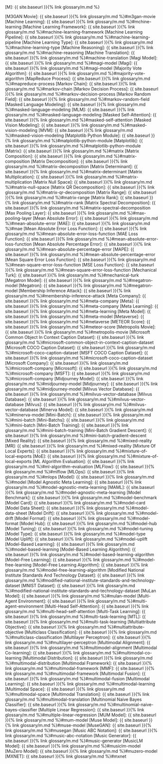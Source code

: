 [M]: {{ site.baseurl }}{% link glossary/m.md %}

[M3GAN Movie]: {{ site.baseurl }}{% link glossary/m.md %}#m3gan-movie
[Machine Learning]: {{ site.baseurl }}{% link glossary/m.md %}#mchine-learning
[Machine Learning Framework]: {{ site.baseurl }}{% link glossary/m.md %}#machine-learning-framework
[Machine Learning Pipeline]: {{ site.baseurl }}{% link glossary/m.md %}#machine-learning-pipeline
[Machine Learning Type]: {{ site.baseurl }}{% link glossary/m.md %}#machine-learning-type
[Machine Reasoning]: {{ site.baseurl }}{% link glossary/m.md %}#machine-reasoning
[Machine Translation]: {{ site.baseurl }}{% link glossary/m.md %}#machine-translation
[Magi Model]: {{ site.baseurl }}{% link glossary/m.md %}#magi-model
[Magi]: {{ site.baseurl }}{% link glossary/m.md %}#magi-model
[Majority Vote Algorithm]: {{ site.baseurl }}{% link glossary/m.md %}#majority-vote-algorithm
[MapReduce Process]: {{ site.baseurl }}{% link glossary/m.md %}#mapreduce-process
[Markov Chain]: {{ site.baseurl }}{% link glossary/m.md %}#markov-chain
[Markov Decision Process]: {{ site.baseurl }}{% link glossary/m.md %}#markov-decision-process
[Markov Random Field]: {{ site.baseurl }}{% link glossary/m.md %}#markov-random-field
[Masked Language Modeling]: {{ site.baseurl }}{% link glossary/m.md %}#masked-language-modeling
[MLM]: {{ site.baseurl }}{% link glossary/m.md %}#masked-language-modeling
[Masked Self-Attention]: {{ site.baseurl }}{% link glossary/m.md %}#masked-self-attention
[Masked Vision Modeling]: {{ site.baseurl }}{% link glossary/m.md %}#masked-vision-modeling
[MVM]: {{ site.baseurl }}{% link glossary/m.md %}#masked-vision-modeling
[Matplotlib Python Module]: {{ site.baseurl }}{% link glossary/m.md %}#matplotlib-python-module
[Matplotlib]: {{ site.baseurl }}{% link glossary/m.md %}#matplotlib-python-module
[Matrix]: {{ site.baseurl }}{% link glossary/m.md %}#matrix
[Matrix Composition]: {{ site.baseurl }}{% link glossary/m.md %}#matrix-composition
[Matrix Decomposition]: {{ site.baseurl }}{% link glossary/m.md %}#matrix-decomposition
[Matrix Determinant]: {{ site.baseurl }}{% link glossary/m.md %}#matrix-determinant
[Matrix Multiplication]: {{ site.baseurl }}{% link glossary/m.md %}#matrix-multiplication
[Matrix Null Space]: {{ site.baseurl }}{% link glossary/m.md %}#matrix-null-space
[Matrix QR Decomposition]: {{ site.baseurl }}{% link glossary/m.md %}#matrix-qr-decomposition
[Matrix Range]: {{ site.baseurl }}{% link glossary/m.md %}#matrix-range
[Matrix Rank]: {{ site.baseurl }}{% link glossary/m.md %}#matrix-rank
[Matrix Spectral Decomposition]: {{ site.baseurl }}{% link glossary/m.md %}#matrix-spectral-decomposition
[Max Pooling Layer]: {{ site.baseurl }}{% link glossary/m.md %}#max-pooling-layer
[Mean Absolute Error]: {{ site.baseurl }}{% link glossary/m.md %}#mean-absolute-error
[MAE]: {{ site.baseurl }}{% link glossary/m.md %}#mae
[Mean Absolute Error Loss Function]: {{ site.baseurl }}{% link glossary/m.md %}#mean-absolute-error-loss-function
[MAE Loss Function]: {{ site.baseurl }}{% link glossary/m.md %}#mean-absolute-error-loss-function
[Mean Absolute Percentage Error]: {{ site.baseurl }}{% link glossary/m.md %}#mean-absolute-percentage-error
[MAPE]: {{ site.baseurl }}{% link glossary/m.md %}#mean-absolute-percentage-error
[Mean Square Error Loss Function]: {{ site.baseurl }}{% link glossary/m.md %}#mean-square-error-loss-function
[MSE Loss Function]: {{ site.baseurl }}{% link glossary/m.md %}#mean-square-error-loss-function
[Mechanical Turk]: {{ site.baseurl }}{% link glossary/m.md %}#mechanical-turk
[Megatron Model]: {{ site.baseurl }}{% link glossary/m.md %}#megatron-model
[Megatron]: {{ site.baseurl }}{% link glossary/m.md %}#megatron-model
[Membership Inference Attack]: {{ site.baseurl }}{% link glossary/m.md %}#membership-inference-attack
[Meta Company]: {{ site.baseurl }}{% link glossary/m.md %}#meta-company
[Meta]: {{ site.baseurl }}{% link glossary/m.md %}#meta-company
[Meta Learning]: {{ site.baseurl }}{% link glossary/m.md %}#meta-learning
[Meta Model]: {{ site.baseurl }}{% link glossary/m.md %}#meta-model
[Metaverse]: {{ site.baseurl }}{% link glossary/m.md %}#metaverse
[METEOR Score]: {{ site.baseurl }}{% link glossary/m.md %}#meteor-score
[Metropolis Movie]: {{ site.baseurl }}{% link glossary/m.md %}#metropolis-movie
[Microsoft Common Object In Context Caption Dataset]: {{ site.baseurl }}{% link glossary/m.md %}#microsoft-common-object-in-context-caption-dataset
[Microsoft COCO Caption Dataset]: {{ site.baseurl }}{% link glossary/m.md %}#microsoft-coco-caption-dataset
[MSFT COCO Caption Dataset]: {{ site.baseurl }}{% link glossary/m.md %}#microsoft-coco-caption-dataset
[Microsoft Company]: {{ site.baseurl }}{% link glossary/m.md %}#microsoft-company
[Microsoft]: {{ site.baseurl }}{% link glossary/m.md %}#microsoft-company
[MSFT]: {{ site.baseurl }}{% link glossary/m.md %}#microsoft-company
[Midjourney Model]: {{ site.baseurl }}{% link glossary/m.md %}#midjourney-model
[Midjourney]: {{ site.baseurl }}{% link glossary/m.md %}#midjourney-model
[Milvus Vector Database]: {{ site.baseurl }}{% link glossary/m.md %}#milvus-vector-database
[Milvus Database]: {{ site.baseurl }}{% link glossary/m.md %}#milvus-vector-database
[Milvus]: {{ site.baseurl }}{% link glossary/m.md %}#milvus-vector-database
[Minerva Model]: {{ site.baseurl }}{% link glossary/m.md %}#minerva-model
[Mini-Batch]: {{ site.baseurl }}{% link glossary/m.md %}#mini-batch
[Mini-Batchs]: {{ site.baseurl }}{% link glossary/m.md %}#mini-batch
[Mini-Batch Training]: {{ site.baseurl }}{% link glossary/m.md %}#mini-batch-training
[Mini-Batch Gradient Descent]: {{ site.baseurl }}{% link glossary/m.md %}#mini-batch-gradient-descent
[Mixed Reality]: {{ site.baseurl }}{% link glossary/m.md %}#mixed-reality
[MR]: {{ site.baseurl }}{% link glossary/m.md %}#mixed-reality
[Mixture Of Local Experts]: {{ site.baseurl }}{% link glossary/m.md %}#mixture-of-local-exports
[MoE]: {{ site.baseurl }}{% link glossary/m.md %}#mixture-of-local-exports
[ML Algorithm Evaluation]: {{ site.baseurl }}{% link glossary/m.md %}#ml-algorithm-evaluation
[MLFlow]: {{ site.baseurl }}{% link glossary/m.md %}#mlflow
[MLOps]: {{ site.baseurl }}{% link glossary/m.md %}#mlops
[Model]: {{ site.baseurl }}{% link glossary/m.md %}#model
[Model Agnostic Meta Learning]: {{ site.baseurl }}{% link glossary/m.md %}#model-agnostic-meta-learning
[MAML]: {{ site.baseurl }}{% link glossary/m.md %}#model-agnostic-meta-learning
[Model Benchmark]: {{ site.baseurl }}{% link glossary/m.md %}#model-benchmark
[Model Card]: {{ site.baseurl }}{% link glossary/m.md %}#model-card
[Model Data Sheet]: {{ site.baseurl }}{% link glossary/m.md %}#model-data-sheet
[Model Drift]: {{ site.baseurl }}{% link glossary/m.md %}#model-drift
[Model Format]: {{ site.baseurl }}{% link glossary/m.md %}#model-format
[Model Hub]: {{ site.baseurl }}{% link glossary/m.md %}#model-hub
[Model Tuning]: {{ site.baseurl }}{% link glossary/m.md %}#model-tuning
[Model Type]: {{ site.baseurl }}{% link glossary/m.md %}#model-type
[Model Uplift]: {{ site.baseurl }}{% link glossary/m.md %}#model-uplift
[Model-Based Learning]: {{ site.baseurl }}{% link glossary/m.md %}#model-based-learning
[Model-Based Learning Algorithm]: {{ site.baseurl }}{% link glossary/m.md %}#model-based-learning-algorithm
[Model-Free Learning]: {{ site.baseurl }}{% link glossary/m.md %}#model-free-learning
[Model-Free Learning Algorithm]: {{ site.baseurl }}{% link glossary/m.md %}#model-free-learning-algorithm
[Modified National Institute Standards And Technology Dataset]: {{ site.baseurl }}{% link glossary/m.md %}#modified-national-institute-standards-and-technology-dataset
[MNIST Dataset]: {{ site.baseurl }}{% link glossary/m.md %}#modified-national-institute-standards-and-technology-dataset
[MuLan Model]: {{ site.baseurl }}{% link glossary/m.md %}#mulan-model
[Multi-Agent Environment]: {{ site.baseurl }}{% link glossary/m.md %}#multi-agent-environment
[Multi-Head Self-Attention]: {{ site.baseurl }}{% link glossary/m.md %}#multi-head-self-attention
[Multi-Task Learning]: {{ site.baseurl }}{% link glossary/m.md %}#multi-task-learning
[MTL]: {{ site.baseurl }}{% link glossary/m.md %}#multi-task-learning
[Multiattribute Objective]: {{ site.baseurl }}{% link glossary/m.md %}#multiattribute-objective
[Multiclass Classification]: {{ site.baseurl }}{% link glossary/m.md %}#multiclass-classification
[Multilayer Perceptron]: {{ site.baseurl }}{% link glossary/m.md %}#multilayer-perceptron
[Multimodal Alignment]: {{ site.baseurl }}{% link glossary/m.md %}#multimodel-alignment
[Multimodal Co-learning]: {{ site.baseurl }}{% link glossary/m.md %}#multimodal-co-learning
[Multimodal Distribution]: {{ site.baseurl }}{% link glossary/m.md %}#multimodal-distribution
[Multimodal Framework]: {{ site.baseurl }}{% link glossary/m.md %}#multimodal-framework
[MMF]: {{ site.baseurl }}{% link glossary/m.md %}#multimodal-framework
[Multimodal Fusion]: {{ site.baseurl }}{% link glossary/m.md %}#multimodal-fusion
[Multimodal Learning]: {{ site.baseurl }}{% link glossary/m.md %}#multimodal-learning
[Multimodal Space]: {{ site.baseurl }}{% link glossary/m.md %}#multimodal-space
[Multimodal Translation]: {{ site.baseurl }}{% link glossary/m.md %}#multimodal-translation
[Multinomial Naive Bayes Classifier]: {{ site.baseurl }}{% link glossary/m.md %}#multinomial-naive-bayes-classifier
[Multiple Linear Regression]: {{ site.baseurl }}{% link glossary/m.md %}#multiple-linear-regression
[MUM Model]: {{ site.baseurl }}{% link glossary/m.md %}#mum-model
[Muse Model]: {{ site.baseurl }}{% link glossary/m.md %}#muse-model
[MuseGAN]: {{ site.baseurl }}{% link glossary/m.md %}#musegan
[Music ABC Notation]: {{ site.baseurl }}{% link glossary/m.md %}#music-abc-notation
[Music Generator]: {{ site.baseurl }}{% link glossary/m.md %}#music-generator
[MusicLM Model]: {{ site.baseurl }}{% link glossary/m.md %}#musiclm-model
[MuZero Model]: {{ site.baseurl }}{% link glossary/m.md %}#muzero-model
[MXNET]: {{ site.baseurl }}{% link glossary/m.md %}#mxnet
